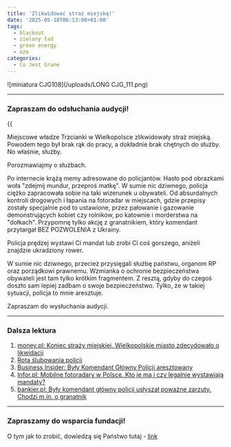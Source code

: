 ```yaml
---
title: 'Zlikwidować straż miejską!'
date: '2025-05-18T06:13:00+01:00'
tags:
  - blackout
  - zielony ład
  - green energy
  - oze
categories:
  - Co Jest Grane
---
```


![miniatura CJG108](/uploads/LONG CJG_111.png)

---

### Zapraszam do odsłuchania audycji!

{{<audio src="audio/LONG CJG_111.mp3">}}

Miejscowe władze Trzcianki w Wielkopolsce zlikwidowały straż miejską. Powodem tego był brak rąk do pracy, a dokładnie brak chętnych do służby. No właśnie, służby.

Porozmawiajmy o służbach. 

Po internecie krążą memy adresowane do policjantów. Hasło pod obrazkami woła "zdejmij mundur, przeproś matkę". W sumie nic dziwnego, policja ciężko zapracowała sobie na taki wizerunek u obywateli. Od absurdalnych kontroli drogowych i łapania na fotoradar w miejscach, gdzie przepisy zostały specjalnie pod to ustawione, przez pałowanie i gazowanie demonstrujących kobiet czy rolników, po katownie i morderstwa na "dołkach". Przypomnę tylko akcję z granatnikiem, który komendant przytargał BEZ POZWOLENIA z Ukrainy. 

Policja prędzej wystawi Ci mandat lub zrobi Ci coś gorszego, aniżeli znajdzie ukradziony rower.

W sumie nic dziwnego, przecież przysięgali służbę państwu, organom RP oraz porządkowi prawnemu. Wzmianka o ochronie bezpieczeństwa obywateli jest tam tylko krótkim fragmentem. Z resztą, gdyby do czegoś doszło sam lepiej zadbam o swoje bezpieczeństwo. Tylko, że w takiej sytuacji, policja to mnie aresztuje.

Zapraszam do wysłuchania audycji.

---

### Dalsza lektura

1. [money.pl: Koniec straży miejskiej. Wielkopolskie miasto zdecydowało o likwidacji](https://www.money.pl/gospodarka/koniec-strazy-miejskiej-wielkopolskie-miasto-zdecydowalo-o-likwidacji-7152683867282176a.html)
2. [Rota ślubowania policji](https://arslege.pl/rota-slubowania/k180/a17639/)
3. [Business Insider: Były Komendant Główny Policji aresztowany](https://businessinsider.com.pl/wiadomosci/zbigniew-m-aresztowany-na-3-miesiace-prokuratura-zorganizowana-grupa/h1xcc8p)
4. [Infor.pl: Mobilne fotoradary w Polsce. Kto je ma i czy legalnie wystawiają mandaty?](https://moto.infor.pl/prawo-na-drodze/predkosc-i-fotoradary/6296748,mobilne-fotoradary-w-polsce-kto-je-ma-i-czy-legalnie-wystawiaja-manda.html)
5. [bankier.pl: Były komendant główny policji usłyszał poważne zarzuty. Chodzi m.in. o granatnik](https://www.bankier.pl/wiadomosc/Afera-z-granatnikiem-Byly-komendant-glowny-policji-uslyszal-powazne-zarzuty-8820927.html)

---

### Zapraszamy do wsparcia fundacji!

O tym jak to zrobić, dowiedzą się Państwo tutaj - [link](https://audycje.com.pl/posts/wsparcie/)